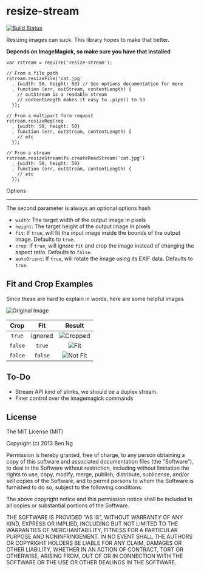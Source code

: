resize-stream
=============

[![Build Status](https://travis-ci.org/ben-ng/resize-stream.png?branch=master)](https://travis-ci.org/ben-ng/resize-stream)

Resizing images can suck. This library hopes to make that better.

**Depends on ImageMagick, so make sure you have that installed**

```
var rstream = require('resize-stream');

// From a file path
rstream.resizeFile('cat.jpg'
  , {width: 50, height: 50} // See options documentation for more
  , function (err, outStream, contentLength) {
    // outStream is a readable stream
    // contentLength makes it easy to .pipe() to S3
  });

// From a multipart form request
rstream.resizeReq(req
  , {width: 50, height: 50}
  , function (err, outStream, contentLength) {
    // etc
  });

// From a stream
rstream.resizeStream(fs.createReadStream('cat.jpg')
  , {width: 50, height: 50}
  , function (err, outStream, contentLength) {
    // etc
  });
```

Options
_______

The second parameter is always an optional options hash

 * `width`: The target width of the output image in pixels
 * `height`: The target height of the output image in pixels
 * `fit`: If `true`, will fit the input image inside the bounds of the output image. Defaults to `true`.
 * `crop`: If `true`, will ignore `fit` and crop the image instead of changing the aspect ratio. Defaults to `false`.
 * `autoOrient`: If `true`, will rotate the image using its EXIF data. Defaults to `true`.

Fit and Crop Examples
---------------------

Since these are hard to explain in words, here are some helpful images

![Original Image](https://raw.github.com/ben-ng/resize-stream/master/tests/fixtures/kitten.jpg "Original Image")

| Crop  | Fit   | Result                                                                                                                     |
|:-----:|:-----:|:--------------------------------------------------------------------------------------------------------------------------:|
|`true` |Ignored|![Cropped](https://raw.github.com/ben-ng/resize-stream/master/tests/fixtures/expected/kitten.crop.jpg "Cropped Image")      |
|`false`|`true` |![Fit](https://raw.github.com/ben-ng/resize-stream/master/tests/fixtures/expected/kitten.noocropfit.jpg "Fit Image")        |
|`false`|`false`|![Not Fit](https://raw.github.com/ben-ng/resize-stream/master/tests/fixtures/expected/kitten.nocropnofit.jpg "No Fit Image")|

To-Do
-----
 * Stream API kind of stinks, we should be a duplex stream.
 * Finer control over the imagemagick commands

License
-------
The MIT License (MIT)

Copyright (c) 2013 Ben Ng

Permission is hereby granted, free of charge, to any person obtaining a copy
of this software and associated documentation files (the "Software"), to deal
in the Software without restriction, including without limitation the rights
to use, copy, modify, merge, publish, distribute, sublicense, and/or sell
copies of the Software, and to permit persons to whom the Software is
furnished to do so, subject to the following conditions:

The above copyright notice and this permission notice shall be included in
all copies or substantial portions of the Software.

THE SOFTWARE IS PROVIDED "AS IS", WITHOUT WARRANTY OF ANY KIND, EXPRESS OR
IMPLIED, INCLUDING BUT NOT LIMITED TO THE WARRANTIES OF MERCHANTABILITY,
FITNESS FOR A PARTICULAR PURPOSE AND NONINFRINGEMENT. IN NO EVENT SHALL THE
AUTHORS OR COPYRIGHT HOLDERS BE LIABLE FOR ANY CLAIM, DAMAGES OR OTHER
LIABILITY, WHETHER IN AN ACTION OF CONTRACT, TORT OR OTHERWISE, ARISING FROM,
OUT OF OR IN CONNECTION WITH THE SOFTWARE OR THE USE OR OTHER DEALINGS IN
THE SOFTWARE.
